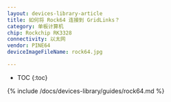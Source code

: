 ```yaml
---
layout: devices-library-article
title: 如何将 Rock64 连接到 GridLinks？
category: 单板计算机
chip: Rockchip RK3328
connectivity: 以太网
vendor: PINE64
deviceImageFileName: rock64.jpg

---
```



* TOC
{:toc}

{% include /docs/devices-library/guides/rock64.md %}
